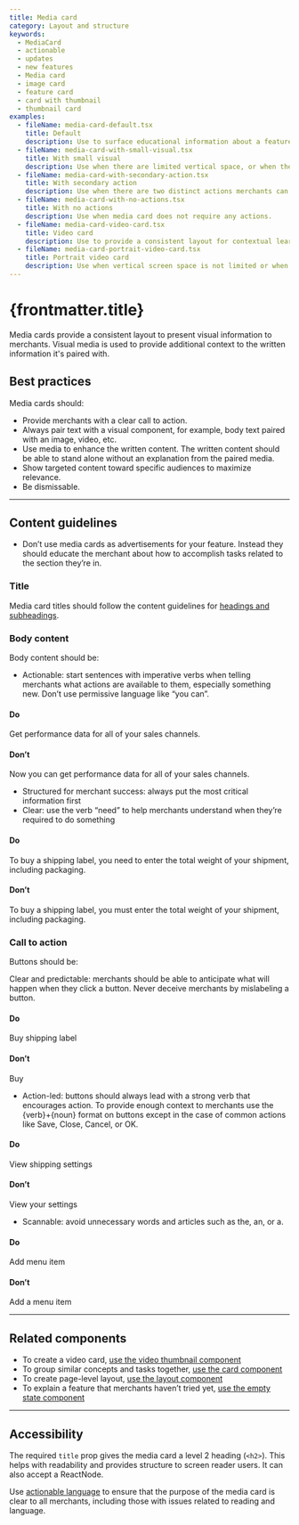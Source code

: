 ```yaml
---
title: Media card
category: Layout and structure
keywords:
  - MediaCard
  - actionable
  - updates
  - new features
  - Media card
  - image card
  - feature card
  - card with thumbnail
  - thumbnail card
examples:
  - fileName: media-card-default.tsx
    title: Default
    description: Use to surface educational information about a feature or opportunity.
  - fileName: media-card-with-small-visual.tsx
    title: With small visual
    description: Use when there are limited vertical space, or when the card should be less prominent.
  - fileName: media-card-with-secondary-action.tsx
    title: With secondary action
    description: Use when there are two distinct actions merchants can take on the information in the card.
  - fileName: media-card-with-no-actions.tsx
    title: With no actions
    description: Use when media card does not require any actions.
  - fileName: media-card-video-card.tsx
    title: Video card
    description: Use to provide a consistent layout for contextual learning content. Use to wrap thumbnails of educational videos about Shopify features in context.
  - fileName: media-card-portrait-video-card.tsx
    title: Portrait video card
    description: Use when vertical screen space is not limited or when the video card is the page’s primary content. For example, in an empty state.
---
```


# {frontmatter.title}

<Lede>

Media cards provide a consistent layout to present visual information to merchants. Visual media is used to provide additional context to the written information it's paired with.

</Lede>

<Examples />

<Props componentName={frontmatter.title} />

## Best practices

Media cards should:

- Provide merchants with a clear call to action.
- Always pair text with a visual component, for example, body text paired with an image, video, etc.
- Use media to enhance the written content. The written content should be able to stand alone without an explanation from the paired media.
- Show targeted content toward specific audiences to maximize relevance.
- Be dismissable.

---

## Content guidelines

- Don’t use media cards as advertisements for your feature. Instead they should educate the merchant about how to accomplish tasks related to the section they’re in.

### Title

Media card titles should follow the content guidelines for [headings and subheadings](https://polaris.shopify.com/content/actionable-language#headings-and-subheadings).

### Body content

Body content should be:

- Actionable: start sentences with imperative verbs when telling merchants what actions are available to them, especially something new. Don’t use permissive language like “you can”.

<DoDont>

#### Do

Get performance data for all of your sales channels.

#### Don’t

Now you can get performance data for all of your sales channels.

</DoDont>

- Structured for merchant success: always put the most critical information first
- Clear: use the verb “need” to help merchants understand when they’re required to do something

<DoDont>

#### Do

To buy a shipping label, you need to enter the total weight of your shipment, including packaging.

#### Don’t

To buy a shipping label, you must enter the total weight of your shipment, including packaging.

</DoDont>

### Call to action

Buttons should be:

Clear and predictable: merchants should be able to anticipate what will happen when they click a button. Never deceive merchants by mislabeling a button.

<DoDont>

#### Do

Buy shipping label

#### Don’t

Buy

</DoDont>

- Action-led: buttons should always lead with a strong verb that encourages action. To provide enough context to merchants use the \{verb\}+\{noun\} format on buttons except in the case of common actions like Save, Close, Cancel, or OK.

<DoDont>

#### Do

View shipping settings

#### Don’t

View your settings

</DoDont>

- Scannable: avoid unnecessary words and articles such as the, an, or a.

<DoDont>

#### Do

Add menu item

#### Don’t

Add a menu item

</DoDont>

---

## Related components

- To create a video card, [use the video thumbnail component](https://polaris.shopify.com/components/video-thumbnail)
- To group similar concepts and tasks together, [use the card component](https://polaris.shopify.com/components/layout-and-structure/card)
- To create page-level layout, [use the layout component](https://polaris.shopify.com/components/layout-and-structure/layout)
- To explain a feature that merchants haven’t tried yet, [use the empty state component](https://polaris.shopify.com/components/layout-and-structure/empty-state)

---

## Accessibility

The required `title` prop gives the media card a level 2 heading (`<h2>`). This helps with readability and provides structure to screen reader users. It can also accept a ReactNode.

Use [actionable language](https://polaris.shopify.com/content/actionable-language#navigation) to ensure that the purpose of the media card is clear to all merchants, including those with issues related to reading and language.
